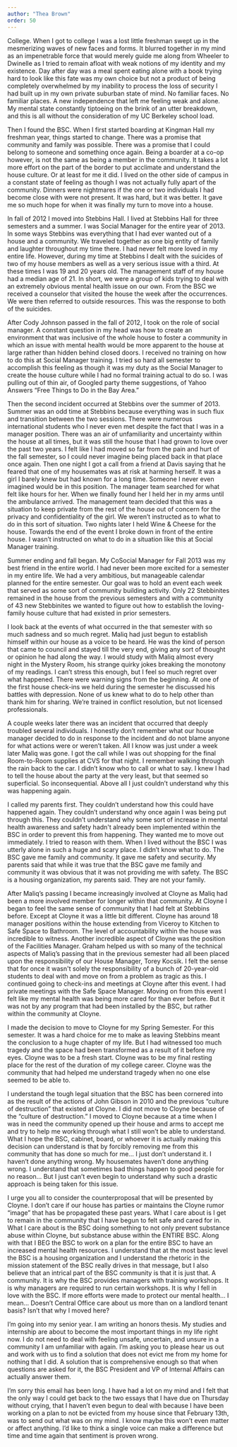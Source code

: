 ```yaml
---
author: "Thea Brown"
order: 50
---
```

College. When I got to college I was a lost little freshman swept up in the mesmerizing waves of new faces and forms. It blurred together in my mind as an impenetrable force that would merely guide me along from Wheeler to Dwinelle as I tried to remain afloat with weak notions of my identity and my existence. Day after day was a meal spent eating alone with a book trying hard to look like this fate was my own choice but not a product of being completely overwhelmed by my inability to process the loss of security I had built up in my own private suburban state of mind. No familiar faces. No familiar places. A new independence that left me feeling weak and alone. My mental state constantly tiptoeing on the brink of an utter breakdown, and this is all without the consideration of my UC Berkeley school load.

Then I found the BSC. When I first started boarding at Kingman Hall my freshman year, things started to change. There was a promise that community and family was possible. There was a promise that I could belong to someone and something once again. Being a boarder at a co-op however, is not the same as being a member in the community. It takes a lot more effort on the part of the border to put acclimate and understand the house culture. Or at least for me it did. I lived on the other side of campus in a constant state of feeling as though I was not actually fully apart of the community. Dinners were nightmares if the one or two individuals I had become close with were not present. It was hard, but it was better. It gave me so much hope for when it was finally my turn to move into a house.

 In fall of 2012 I moved into Stebbins Hall. I lived at Stebbins Hall for three semesters and a summer. I was Social Manager for the entire year of 2013.  In some ways Stebbins was everything that I had ever wanted out of a house and a community. We traveled together as one big entity of family and laughter throughout my time there. I had never felt more loved in my entire life. However, during my time at Stebbins I dealt with the suicides of two of my house members as well as a very serious issue with a third. At these times I was 19 and 20 years old. The management staff of my house had a median age of 21. In short, we were a group of kids trying to deal with an extremely obvious mental health issue on our own. From the BSC we received a counselor that visited the house the week after the occurrences. We were then referred to outside resources. This was the response to both of the suicides. 

After Cody Johnson passed in the fall of 2012, I took on the role of social manager. A constant question in my head was how to create an environment that was inclusive of the whole house to foster a community in which an issue with mental health would be more apparent to the house at large rather than hidden behind closed doors. I received no training on how to do this at Social Manager training. I tried so hard all semester to accomplish this feeling as though it was my duty as the Social Manager to create the house culture while I had no formal training actual to do so. I was pulling out of thin air, of Googled party theme suggestions, of Yahoo Answers “Free Things to Do in the Bay Area.”

Then the second incident occurred at Stebbins over the summer of 2013. Summer was an odd time at Stebbins because everything was in such flux and transition between the two sessions. There were numerous international students who I never even met despite the fact that I was in a manager position. There was an air of unfamiliarity and uncertainty within the house at all times, but it was still the house that I had grown to love over the past two years. I felt like I had moved so far from the pain and hurt of the fall semester, so I could never imagine being placed back in that place once again. Then one night I got a call from a friend at Davis saying that he feared that one of my housemates was at risk at harming herself. It was a girl I barely knew but had known for a long time. Someone I never even imagined would be in this position. The manager team searched for what felt like hours for her. When we finally found her I held her in my arms until the ambulance arrived. The management team decided that this was a situation to keep private from the rest of the house out of concern for the privacy and confidentiality of the girl. We weren’t instructed as to what to do in this sort of situation. Two nights later I held Wine & Cheese for the house. Towards the end of the event I broke down in front of the entire house. I wasn’t instructed on what to do in a situation like this at Social Manager training.

Summer ending and fall began. My CoSocial Manager for Fall 2013 was my best friend in the entire world. I had never been more excited for a semester in my entire life. We had a very ambitious, but manageable calendar planned for the entire semester. Our goal was to hold an event each week that served as some sort of community building activity. Only 22 Stebbinites remained in the house from the previous semesters and with a community of 43 new Stebbinites we wanted to figure out how to establish the loving-family house culture that had existed in prior semesters.

I look back at the events of what occurred in the that semester with so much sadness and so much regret. Maliq had just begun to establish himself within our house as a voice to be heard. He was the kind of person that came to council and stayed till the very end, giving any sort of thought or opinion he had along the way. I would study with Maliq almost every night in the Mystery Room, his strange quirky jokes breaking the monotony of my readings. I can’t stress this enough, but I feel so much regret over what happened. There were warning signs from the beginning. At one of the first house check-ins we held during the semester he discussed his battles with depression. None of us knew what to do to help other than thank him for sharing. We’re trained in conflict resolution, but not licensed professionals. 

A couple weeks later there was an incident that occurred that deeply troubled several individuals. I honestly don’t remember what our house manager decided to do in response to the incident and do not blame anyone for what actions were or weren’t taken. All I know was just under a week later Maliq was gone. I got the call while I was out shopping for the final Room-to-Room supplies at CVS for that night. I remember walking through the rain back to the car. I didn’t know who to call or what to say. I knew I had to tell the house about the party at the very least, but that seemed so superficial. So inconsequential. Above all I just couldn’t understand why this was happening again. 

I called my parents first. They couldn’t understand how this could have happened again. They couldn’t understand why once again I was being put through this. They couldn’t understand why some sort of increase in mental health awareness and safety hadn't already been implemented within the BSC in order to prevent this from happening. They wanted me to move out immediately. I tried to reason with them. When I lived without the BSC I was utterly alone in such a huge and scary place. I didn’t know what to do. The BSC gave me family and community. It gave me safety and security. My parents said that while it was true that the BSC gave me family and community it was obvious that it was not providing me with safety. The BSC is a housing organization, my parents said. They are not your family.

After Maliq’s passing I became increasingly involved at Cloyne as Maliq had been a more involved member for longer within that community. At Cloyne I began to feel the same sense of community that I had felt at Stebbins before. Except at Cloyne it was a little bit different. Cloyne has around 18 manager positions within the house extending from Viceroy to Kitchen to Safe Space to Bathroom. The level of accountability within the house was incredible to witness. Another incredible aspect of Cloyne was the position of the Facilities Manager. Graham helped us with so many of the technical aspects of Maliq’s passing that in the previous semester had all been placed upon the responsibility of our House Manager, Torey Kocsik. I felt the sense that for once it wasn't solely the responsibility of a bunch of 20-year-old students to deal with and move on from a problem as tragic as this. I continued going to check-ins and meetings at Cloyne after this event. I had private meetings with the Safe Space Manager. Moving on from this event I felt like my mental health was being more cared for than ever before. But it was not by any program that had been installed by the BSC, but rather within the community at Cloyne.

I made the decision to move to Cloyne for my Spring Semester. For this semester. It was a hard choice for me to make as leaving Stebbins meant the conclusion to a huge chapter of my life. But I had witnessed too much tragedy and the space had been transformed as a result of it before my eyes. Cloyne was to be a fresh start. Cloyne was to be my final resting place for the rest of the duration of my college career. Cloyne was the community that had helped me understand tragedy when no one else seemed to be able to.

I understand the tough legal situation that the BSC has been cornered into as the result of the actions of John Gibson in 2010 and the previous “culture of destruction” that existed at Cloyne. I did not move to Cloyne because of the “culture of destruction.” I moved to Cloyne because at a time when I was in need the community opened up their house and arms to accept me and try to help me working through what I still won’t be able to understand. What I hope the BSC, cabinet, board, or whoever it is actually making this decision can understand is that by forcibly removing me from this community that has done so much for me… I just don’t understand it. I haven’t done anything wrong. My housemates haven’t done anything wrong. I understand that sometimes bad things happen to good people for no reason… But I just can’t even begin to understand why such a drastic approach is being taken for this issue.

I urge you all to consider the counterproposal that will be presented by Cloyne. I don’t care if our house has parties or maintains the Cloyne rumor “image” that has be propagated these past years. What I care about is I get to remain in the community that I have begun to felt safe and cared for in. What I care about is the BSC doing something to not only prevent substance abuse within Cloyne, but substance abuse within the ENTIRE BSC. Along with that I BEG the BSC to work on a plan for the entire BSC to have an increased mental health resources. I understand that at the most basic level the BSC is a housing organization and I understand the rhetoric in the mission statement of the BSC really drives in that message, but I also believe that an intrical part of the BSC community is that it is just that. A community. It is why the BSC provides managers with training workshops. It is why managers are required to run certain workshops. It is why I fell in love with the BSC. If more efforts were made to protect our mental health… I mean… Doesn’t Central Office care about us more than on a landlord tenant basis? Isn’t that why I moved here?

I’m going into my senior year. I am writing an honors thesis. My studies and internship are about to become the most important things in my life right now. I do not need to deal with feeling unsafe, uncertain, and unsure in a community I am unfamiliar with again. I’m asking you to please hear us out and work with us to find a solution that does not evict me from my home for nothing that I did. A solution that is comprehensive enough so that when questions are asked for it, the BSC President and VP of Internal Affairs can actually answer them.

I’m sorry this email has been long. I have had a lot on my mind and I felt that the only way I could get back to the two essays that I have due on Thursday without crying, that I haven’t even begun to deal with because I have been working on a plan to not be evicted from my house since that February 13th, was to send out what was on my mind. I know maybe this won’t even matter or affect anything. I’d like to think a single voice can make a difference but time and time again that sentiment is proven wrong.
